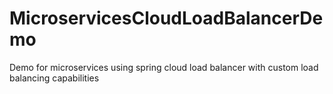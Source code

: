 # MicroservicesCloudLoadBalancerDemo
Demo for microservices using spring cloud load balancer with custom load balancing capabilities
